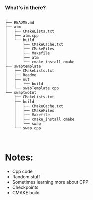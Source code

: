 <p align="center">

 </p> 
 <h2 align="center"> </h2>
<p align="center"></p>
  
<br>

### What's in there?

```
.
├── README.md
├── atm
│   ├── CMakeLists.txt
│   ├── atm.cpp
│   └── build
│       ├── CMakeCache.txt
│       ├── CMakeFiles
│       ├── Makefile
│       ├── atm
│       └── cmake_install.cmake
├── swaptemplate
│   ├── CMakeLists.txt
│   ├── Readme
│   ├── out
│   │   └── build
│   └── swapTemplate.cpp
└── swaptwoInt
    ├── CMakeLists.txt
    ├── build
    │   ├── CMakeCache.txt
    │   ├── CMakeFiles
    │   ├── Makefile
    │   ├── cmake_install.cmake
    │   └── swap
    └── swap.cpp

```

<br>


# Notes:

  - Cpp code 
  - Random stuff
  - Sometimes learning more about CPP
  - Checkpoints
  - CMAKE build 


